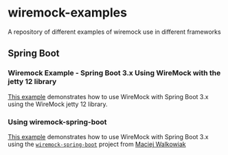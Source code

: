 # wiremock-examples
A repository of different examples of wiremock use in different frameworks

## Spring Boot 

### Wiremock Example - Spring Boot 3.x Using WireMock with the jetty 12 library
[This example](/spring-boot/spring-boot-3/wiremock-jetty-12/README.md) demonstrates how to use WireMock with Spring 
Boot 3.x using the WireMock jetty 12 library.

### Using wiremock-spring-boot
[This example](/spring-boot/spring-boot-3/wiremock-spring-boot/README.md) demonstrates how to use WireMock with Spring 
Boot 3.x using the [`wiremock-spring-boot`](https://github.com/maciejwalkowiak/wiremock-spring-boot) project
from [Maciej Walkowiak](https://github.com/maciejwalkowiak)